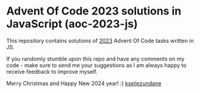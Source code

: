 # Advent Of Code 2023 solutions in JavaScript (aoc-2023-js)

This repository contains solutions of [2023](https://adventofcode.com/2023) Advent Of Code tasks written
in JS.

If you randomly stumble upon this repo and have any comments on my code - 
make sure to send me your suggestions as I am always happy to receive feedback
to improve myself.

Merry Christmas and Happy New 2024 year! :)
[kseilezundane](github)
